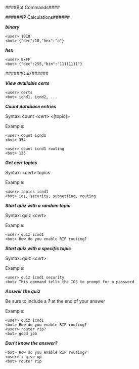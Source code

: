 ####Bot Commands####

######IP Calculations######

***binary***

    <user> 1010
    <bot> {"dec":10,"hex":"a"}

***hex***

    <user> 0xFF
    <bot> {"dec":255,"bin":"11111111"}
   

######Quiz######

***View available certs***

    <user> certs
    <bot> icnd1, icnd2, ...
   

***Count database entries***

Syntax: count &lt;*cert*&gt; &lt;[topic]&gt;

Example:

    <user> count icnd1
    <bot> 354
    
    <user> count icnd1 routing
    <bot> 125
   
***Get cert topics***

Syntax: &lt;*cert*&gt; topics

Example:

    <user> topics icnd1
    <bot> ios, security, subnetting, routing

***Start quiz with a random topic***

Syntax: quiz &lt;*cert*&gt;

Example:

    <user> quiz icnd1
    <bot> How do you enable RIP routing?

***Start quiz with a specific topic***

Syntax: quiz &lt;*cert*&gt;

Example:

    <user> quiz icnd1 security
    <bot> This command tells the IOS to prompt for a password

***Answer the quiz***

Be sure to include a ***?*** at the end of your answer

Example:

    <user> quiz icnd1
    <bot> How do you enable RIP routing?
    <user> router rip?
    <bot> good job

***Don't know the answer?***

    <bot> How do you enable RIP routing?
    <user> i give up
    <bot> router rip



